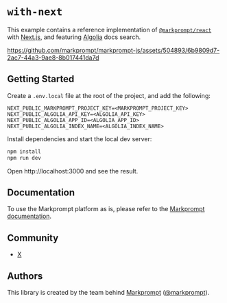 # `with-next`

This example contains a reference implementation of
[`@markprompt/react`](../../packages/react/README.md) with
[Next.js](https://nextjs.org), and featuring [Algolia](https://algolia.com/) docs search.



https://github.com/markprompt/markprompt-js/assets/504893/6b9809d7-2ac7-44a3-9ae8-8b017441da7d



## Getting Started

Create a `.env.local` file at the root of the project, and add the following:

```
NEXT_PUBLIC_MARKPROMPT_PROJECT_KEY=<MARKPROMPT_PROJECT_KEY>
NEXT_PUBLIC_ALGOLIA_API_KEY=<ALGOLIA_API_KEY>
NEXT_PUBLIC_ALGOLIA_APP_ID=<ALGOLIA_APP_ID>
NEXT_PUBLIC_ALGOLIA_INDEX_NAME=<ALGOLIA_INDEX_NAME>
```

Install dependencies and start the local dev server:

```sh
npm install
npm run dev
```

Open http://localhost:3000 and see the result.

## Documentation

To use the Markprompt platform as is, please refer to the
[Markprompt documentation](https://markprompt.com/docs).

## Community

- [X](https://x.com/markprompt)

## Authors

This library is created by the team behind [Markprompt](https://markprompt.com)
([@markprompt](https://x.com/markprompt)).
